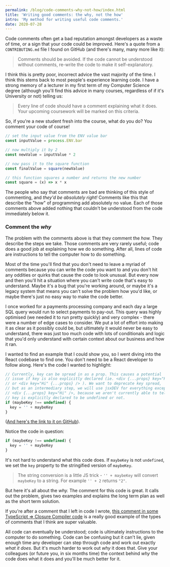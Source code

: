 ```yaml
---
permalink: /blog/code-comments-why-not-how/index.html
title: 'Writing good comments: the why, not the how'
intro: 'My method for writing useful code comments.'
date: 2020-07-28
---
```


Code comments often get a bad reputation amongst developers as a waste of time,
or a sign that your code could be improved. Here's a quote from a
`CONTRIBUTING.md` file I found on GitHub (and there's many, many more like it):

> Comments should be avoided. If the code cannot be understood without comments,
> re-write the code to make it self-explanatory.

I think this is pretty poor, incorrect advice the vast majority of the time. I
think this stems back to most people's experience learning code. I have a strong
memory of a lecturer in my first term of my Computer Science degree (although
you'll find this advice in many courses, regardless of if it's University or
not) telling us:

> Every line of code should have a comment explaining what it does. Your
> upcoming coursework will be marked on this criteria.

So, if you're a new student fresh into the course, what do you do? You comment
your code of course!

```js
// set the input value from the ENV value bar
const inputValue = process.ENV.bar

// now multiply it by 2
const newValue = inputValue * 2

// now pass it to the square function
const finalValue = square(newValue)

// this function squares a number and returns the new number
const square = (x) => x * x
```

The people who say that comments are bad are thinking of this style of
commenting, and _they'd be absolutely right!_ Comments like this that describe
the "how" of programming add absolutely no value. Each of those comments above
added nothing that couldn't be understood from the code immediately below it.

### Comment the _why_

The problem with the comments above is that they comment the _how._ They
describe the steps we take. Those comments are very rarely useful; code does a
good job at explaining how we do something. After all, lines of code are
instructions to tell the computer how to do something.

Most of the time you'll find that you don't need to leave a myriad of comments
because you can write the code you want to and you don't hit any oddities or
quirks that cause the code to look unusual. But every now and then you'll hit a
situation where you can't write code that's easy to understand. Maybe it's a bug
that you're working around, or maybe it's a legacy system that means you can't
solve the problem how you'd like, or maybe there's just no easy way to make the
code better.

I once worked for a payments processing company and each day a large SQL query
would run to select payments to pay-out. This query was highly optimised (we
needed it to run pretty quickly) and very complex - there were a number of edge
cases to consider. We put a lot of effort into making it as clear as it possibly
could be, but ultimately it would never be easy to understand, there was just
too much code with lots of conditionals and logic that you'd only understand
with certain context about our business and how it ran.

I wanted to find an example that I could show you, so I went diving into the
React codebase to find one. You don't need to be a React developer to follow
along. Here's the code I wanted to highlight:

```jsx
// Currently, key can be spread in as a prop. This causes a potential
// issue if key is also explicitly declared (ie. <div {...props} key="Hi" />
// or <div key="Hi" {...props} /> ). We want to deprecate key spread,
// but as an intermediary step, we will use jsxDEV for everything except
// <div {...props} key="Hi" />, because we aren't currently able to tell if
// key is explicitly declared to be undefined or not.
if (maybeKey !== undefined) {
  key = '' + maybeKey
}
```

([And here's the link to it on GitHub](https://github.com/facebook/react/blob/ddcc69c83b59ef0f895aa5020196e2ae9de36133/packages/react/src/ReactElement.js#L217)).

Notice the code in question:

```jsx
if (maybeKey !== undefined) {
  key = '' + maybeKey
}
```

It's not hard to understand what this code does. If `maybeKey` is not
`undefined`, we set the `key` property to the stringified version of `maybeKey`.

> The string conversion is a little JS trick - `'' + maybeKey` will convert
> `maybeKey` to a string. For example `'' + 2` returns `"2"`.

But here it's all about the _why._ The comment for this code is great. It calls
out the problem, gives two examples and explains the long term plan as well as
the short term solution.

If you're after a comment that I left in code I wrote,
[this comment in some TypeScript => Closure Compiler code](https://source.chromium.org/chromium/chromium/src/+/master:third_party/devtools-frontend/src/scripts/component_bridges/generate_closure.ts;l=60?originalUrl=https:%2F%2Fcs.chromium.org%2F)
is a really good example of the types of comments that I think are super
valuable.

All code can eventually be understood; code is ultimately instructions to the
computer to do something. Code can be confusing but it can't lie, given enough
time any developer can step through code and work out exactly _what it does_.
But it's much harder to work out _why_ it does that. Give your colleagues (or
future you, in six months time) the context behind _why_ the code does what it
does and you'll be much better for it.
